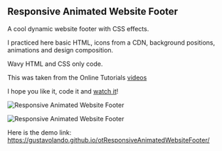 ## Responsive Animated Website Footer

A cool dynamic website footer with CSS effects.

I practiced here basic HTML, icons from a CDN, background positions, animations and design composition.

Wavy HTML and CSS only code.

This was taken from the Online Tutorials [videos](https://www.youtube.com/watch?v=UpkEANWC2Ms)

I hope you like it, code it and [watch it](https://gustavolando.github.io/otResponsiveAnimatedWebsiteFooter/)!

![Responsive Animated Website Footer](https://gustavolando.github.io/otResponsiveAnimatedWebsiteFooter/Responsive%20Animated%20Website%20Footer%201.png)

![Responsive Animated Website Footer](https://gustavolando.github.io/otResponsiveAnimatedWebsiteFooter/Responsive%20Animated%20Website%20Footer%202.png)

Here is the demo link:  https://gustavolando.github.io/otResponsiveAnimatedWebsiteFooter/
